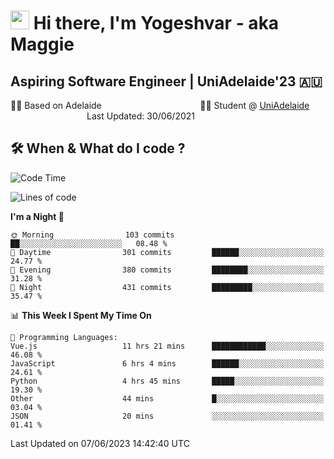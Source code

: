 <h1><img src="https://emojis.slackmojis.com/emojis/images/1531849430/4246/blob-sunglasses.gif?1531849430" width="30"/> Hi there, I'm Yogeshvar - aka Maggie</h1>

## Aspiring Software Engineer | UniAdelaide'23 🇦🇺  
🏂🏻  Based on Adelaide &nbsp;&nbsp;&nbsp;&nbsp;&nbsp;&nbsp;&nbsp;&nbsp;&nbsp;&nbsp;&nbsp;&nbsp;&nbsp;&nbsp;&nbsp;&nbsp;&nbsp;&nbsp;&nbsp;&nbsp;&nbsp;&nbsp;&nbsp;&nbsp;&nbsp;&nbsp;&nbsp;&nbsp;&nbsp;&nbsp;&nbsp;&nbsp;&nbsp;&nbsp;&nbsp;&nbsp;&nbsp;&nbsp;&nbsp;👨‍💻 Student @ [UniAdelaide](https://www.adelaide.edu.au)   &nbsp;&nbsp;&nbsp;&nbsp;&nbsp;&nbsp;&nbsp;&nbsp;&nbsp;&nbsp;&nbsp;&nbsp;&nbsp;&nbsp;&nbsp;&nbsp;&nbsp;&nbsp;&nbsp;&nbsp;&nbsp;&nbsp;&nbsp;&nbsp;&nbsp;&nbsp;&nbsp;&nbsp;&nbsp;&nbsp;&nbsp;Last Updated: 30/06/2021

## 🛠 When & What do I code ?  

<!--START_SECTION:waka-->
![Code Time](http://img.shields.io/badge/Code%20Time-2%2C243%20hrs%2028%20mins-blue)

![Lines of code](https://img.shields.io/badge/From%20Hello%20World%20I%27ve%20Written-4.1%20million%20lines%20of%20code-blue)

**I'm a Night 🦉** 

```text
🌞 Morning                103 commits         ██░░░░░░░░░░░░░░░░░░░░░░░   08.48 % 
🌆 Daytime                301 commits         ██████░░░░░░░░░░░░░░░░░░░   24.77 % 
🌃 Evening                380 commits         ████████░░░░░░░░░░░░░░░░░   31.28 % 
🌙 Night                  431 commits         █████████░░░░░░░░░░░░░░░░   35.47 % 
```


📊 **This Week I Spent My Time On** 

```text
💬 Programming Languages: 
Vue.js                   11 hrs 21 mins      ████████████░░░░░░░░░░░░░   46.08 % 
JavaScript               6 hrs 4 mins        ██████░░░░░░░░░░░░░░░░░░░   24.61 % 
Python                   4 hrs 45 mins       █████░░░░░░░░░░░░░░░░░░░░   19.30 % 
Other                    44 mins             █░░░░░░░░░░░░░░░░░░░░░░░░   03.04 % 
JSON                     20 mins             ░░░░░░░░░░░░░░░░░░░░░░░░░   01.41 % 
```


 Last Updated on 07/06/2023 14:42:40 UTC
<!--END_SECTION:waka-->
